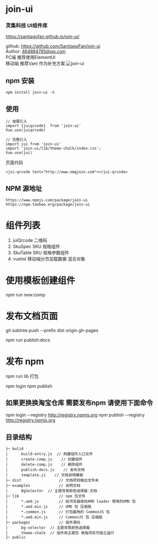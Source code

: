 # join-ui
### 灵集科技 UI组件库
https://santiagofan.github.io/join-ui/

github: https://github.com/SantiagoFan/join-ui  
Author: 464884785@qq.com  
PC端  推荐使用ElementUI     
移动端 推荐Vant 作为补充方案
![join-ui](https://socialify.git.ci/SantiagoFan/join-ui/image?description=1&font=Inter&language=1&owner=1&pattern=Circuit%20Board&theme=Light)


## npm 安装
```
npm install join-ui -S
```

##  使用
```
// 按需引入
import {juiqrcode}  from 'join-ui'
Vue.use(juiqrcode)

// 完整引入
import jui from 'join-ui'
import 'join-ui/lib/theme-chalk/index.css';
Vue.use(jui)
```
页面代码
```
<jui-qrcode text="http://www.nmgjoin.com"></jui-qrcode>
```
## NPM 源地址
```
https://www.npmjs.com/package/join-ui
https://npm.taobao.org/package/join-ui

```
# 组件列表

1. juiQrcode 二维码
2. SkuSpec      SKU 规格组件
3. SkuTable     SKU 规格参数组件
4. vuelist      移动端分页加载数据 混合对象

# 使用模板创建组件
npm run new:comp

# 发布文档页面

git subtree push --prefix dist origin gh-pages

npm run publish:docs

# 发布 npm
npm run lib 打包

npm login
npm publish

## 如果更换换淘宝仓库 需要发布npm 请使用下面命令
npm login --registry http://registry.npmjs.org
npm publish --registry http://registry.npmjs.org


## 目录结构
```
├─ bulid
│      build-entry.js  // 构建组件入口文件
│      create-comp.js    // 创建组件
│      delete-comp.js    // 删除组件
│      publish-docs.js    // 发布文档
│      template.js    // 文档说明模板
├─ dist                 // 文档项目输出文件夹
├─ examples             // 说明文档
│      BgSelector  // 主题背景颜色选择器-文档
├─ lib                  // npm 包文件
│      *.umd.js         // 给浏览器或则AMD loader 使用的UMD 包
│      *.umd.min.js     // UMD 包 压缩版
│      *.common.js      // 打包器用的 CommonJS 包
│      *.umd.min.js     // CommonJS 包 压缩版
├─ packages             // 组件源码
│      bg-selector  // 主题背景颜色选择器
│      theme-chalk  // 组件库主题包 单独项目可独立运行
├─ public
```
